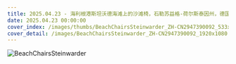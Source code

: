 ```yaml
---
title: 2025.04.23 - 海利根港斯坦沃德海滩上的沙滩椅，石勒苏益格-荷尔斯泰因州，德国 (© Frank Lukasseck/eStock Photo)
date: 2025.04.23 00:00:00
cover_index: /images/thumbs/BeachChairsSteinwarder_ZH-CN2947390092_533x300.jpg
cover_detail: /images/BeachChairsSteinwarder_ZH-CN2947390092_1920x1080.jpg
---
```


![BeachChairsSteinwarder](/images/BeachChairsSteinwarder_ZH-CN2947390092_1920x1080.jpg)
